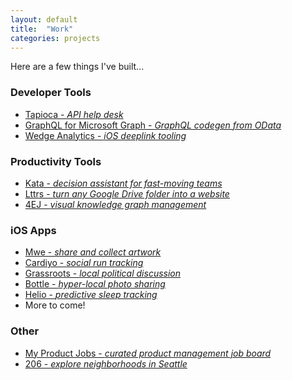 ```yaml
---
layout: default
title:  "Work"
categories: projects
---
```


Here are a few things I've built...

### Developer Tools
- [Tapioca - *API help desk*](tapioca)
- [GraphQL for Microsoft Graph - *GraphQL codegen from OData*](graphql)
- [Wedge Analytics - *iOS deeplink tooling*](wedge)

### Productivity Tools
- [Kata - *decision assistant for fast-moving teams*](https://katahq.com)
- [Lttrs - *turn any Google Drive folder into a website*](lttrs)
- [4EJ - *visual knowledge graph management*](4ej)

### iOS Apps
- [Mwe - *share and collect artwork*](mwe)
- [Cardiyo - *social run tracking*](cardiyo)
- [Grassroots - *local political discussion*](grassroots)
- [Bottle - *hyper-local photo sharing*](bottle)
- [Helio - *predictive sleep tracking*](helio)
- More to come!

### Other
- [My Product Jobs - *curated product management job board*](mpj)
- [206 - *explore neighborhoods in Seattle*](206)
